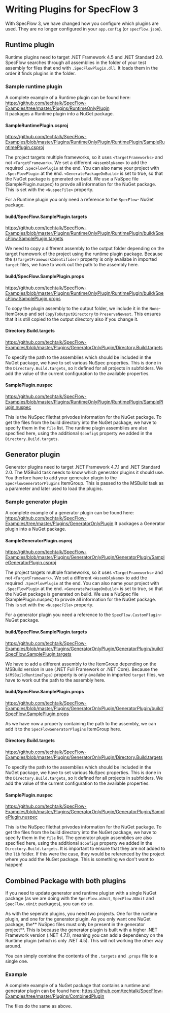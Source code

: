 # Writing Plugins for SpecFlow 3

With SpecFlow 3, we have changed how you configure which plugins are used. They are no longer configured in your `app.config` (or `specflow.json`).

## Runtime plugin

Runtime plugins need to target .NET Framework 4.5 and .NET Standard 2.0.
SpecFlow searches through all assemblies in the folder of your test assembly for files that end with `.SpecFlowPlugin.dll`.
It loads them in the order it finds plugins in the folder.

### Sample runtime plugin

A complete example of a Runtime plugin can be found here: <https://github.com/techtalk/SpecFlow-Examples/tree/master/Plugins/RuntimeOnlyPlugin>  
It packages a Runtime plugin into a NuGet package.

#### SampleRuntimePlugin.csproj

<https://github.com/techtalk/SpecFlow-Examples/blob/master/Plugins/RuntimeOnlyPlugin/RuntimePlugin/SampleRuntimePlugin.csproj>

The project targets multiple frameworks, so it uses `<TargetFrameworks>` and not `<TargetFramework>`.
We set a different `<AssemblyName>` to add the required `.SpecFlowPlugin` at the end. You can also name your project with  `.SpecFlowPlugin` at the end.
`<GeneratePackageOnBuild>` is set to true, so that the NuGet package is generated on build.
We use a NuSpec file (SamplePlugin.nuspec) to provde all information for the NuGet package. This is set with the `<NuspecFile>` property.

For a Runtime plugin you only need a reference to the `SpecFlow`- NuGet package.

#### build/SpecFlow.SamplePlugin.targets

<https://github.com/techtalk/SpecFlow-Examples/blob/master/Plugins/RuntimeOnlyPlugin/RuntimePlugin/build/SpecFlow.SamplePlugin.targets>

We need to copy a different assembly to the output folder depending on the target framework of the project using the runtime plugin package.
Because the `$(TargetFrameworkIdentifider)` property is only availabe in imported `target` files, we have to work out the path to the assembly here.

#### build/SpecFlow.SamplePlugin.props

<https://github.com/techtalk/SpecFlow-Examples/blob/master/Plugins/RuntimeOnlyPlugin/RuntimePlugin/build/SpecFlow.SamplePlugin.props>

To copy the plugin assembly to the output folder, we include it in the `None`- ItemGroup and set `CopyToOutputDirectory` to `PreserveNewest`. This ensures that it is still copied to the output directory also if you change it.

#### Directory.Build.targets

<https://github.com/techtalk/SpecFlow-Examples/blob/master/Plugins/GeneratorOnlyPlugin/Directory.Build.targets>

To specify the path to the assemblies which should be included in the NuGet package, we have to set various NuSpec properties.
This is done in the `Directory.Build.targets`, so it defined for all projects in subfolders. We add the value of the current configuration to the available properties.

#### SamplePlugin.nuspec

<https://github.com/techtalk/SpecFlow-Examples/blob/master/Plugins/RuntimeOnlyPlugin/RuntimePlugin/SamplePlugin.nuspec>

This is the NuSpec filethat privodes information for the NuGet package. To get the files from the build directory into the NuGet package, we have to specify them in the `file` list.
The runtime plugin assemblies are also specified here, using the additional `$config$` property we added in the `Directory.Build.targets`.

## Generator plugin

Generator plugins need to target .NET Framework 4.7.1 and .NET Standard 2.0.
The MSBuild task needs to know which generator plugins it should use. You therfore have to add your generator plugin to the `SpecFlowGeneratorPlugins` ItemGroup.
This is passed to the MSBuild task as a parameter and later used to load the plugins.

### Sample generator plugin

A complete example of a generator plugin can be found here: <https://github.com/techtalk/SpecFlow-Examples/tree/master/Plugins/GeneratorOnlyPlugin>
It packages a Generator plugin into a NuGet package.

#### SampleGeneratorPlugin.csproj

<https://github.com/techtalk/SpecFlow-Examples/blob/master/Plugins/GeneratorOnlyPlugin/GeneratorPlugin/SampleGeneratorPlugin.csproj>

The project targets multiple frameworks, so it uses `<TargetFrameworks>` and not `<TargetFramework>`.
We set a different `<AssemblyName>` to add the required `.SpecFlowPlugin` at the end. You can also name your project with  `.SpecFlowPlugin` at the end.
`<GeneratePackageOnBuild>` is set to true, so that the NuGet package is generated on build.
We use a NuSpec file (SamplePlugin.nuspec) to provde all information for the NuGet package. This is set with the `<NuspecFile>` property.

For a generator plugin you  need a reference to the `SpecFlow.CustomPlugin`- NuGet package.

#### build/SpecFlow.SamplePlugin.targets

<https://github.com/techtalk/SpecFlow-Examples/blob/master/Plugins/GeneratorOnlyPlugin/GeneratorPlugin/build/SpecFlow.SamplePlugin.targets>

We have to add a different assembly to the ItemGroup depending on the MSBuild version in use (.NET Full Framework or .NET Core).
Because the `$(MSBuildRuntimeType)` property is only availabe in imported `target` files, we have to work out the path to the assembly here.

#### build/SpecFlow.SamplePlugin.props

<https://github.com/techtalk/SpecFlow-Examples/blob/master/Plugins/GeneratorOnlyPlugin/GeneratorPlugin/build/SpecFlow.SamplePlugin.props>

As we have now a property containing the path to the assembly, we can add it to the `SpecFlowGeneratorPlugins` ItemGroup here.

#### Directory.Build.targets

<https://github.com/techtalk/SpecFlow-Examples/blob/master/Plugins/GeneratorOnlyPlugin/Directory.Build.targets>

To specify the path to the assemblies which should be included in the NuGet package, we have to set various NuSpec properties.
This is done in the `Directory.Build.targets`, so it defined for all projects in subfolders. We add the value of the current configuration to the available properties.

#### SamplePlugin.nuspec

<https://github.com/techtalk/SpecFlow-Examples/blob/master/Plugins/GeneratorOnlyPlugin/GeneratorPlugin/SamplePlugin.nuspec>

This is the NuSpec filethat privodes information for the NuGet package. To get the files from the build directory into the NuGet package, we have to specify them in the `file` list.
The generator plugin assemblies are also specified here, using the additional `$config$` property we added in the `Directory.Build.targets`.
It is important to ensure that they are not added to the `lib` folder. If this were the case, they would be referenced by the project where you add the NuGet package. This is something we don't want to happen!

## Combined Package with both plugins

If you need to update generator and runtime plugisn with a single NuGet package (as we are doing with the `SpecFlow.xUnit`, `SpecFlow.NUnit` and `SpecFlow.xUnit` packages), you can do so.

As with the seperate plugins, you need two projects. One for the runtime plugin, and one for the generator plugin. As you only want one NuGet package, the** NuSpec files must only be present in the generator project**.
This is because the generator plugin is built with a higher .NET Framework version (.NET 4.7.1), meaning you can add a dependency on the Runtime plugin (which is only .NET 4.5). This will not working the other way around.

You can simply combine the contents of the `.targets` and `.props` file to a single one.

### Example

A complete example of a NuGet package that contains a runtime and generator plugin can be found here: <https://github.com/techtalk/SpecFlow-Examples/tree/master/Plugins/CombinedPlugin>

The files do the same as above.
